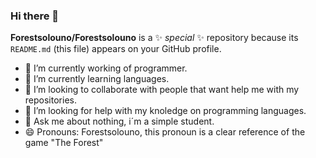 ### Hi there 👋

**Forestsolouno/Forestsolouno** is a ✨ _special_ ✨ repository because its `README.md` (this file) appears on your GitHub profile.

- 🔭 I’m currently working of programmer.
- 🌱 I’m currently learning languages.
- 👯 I’m looking to collaborate with people that want help me with my repositories.
- 🤔 I’m looking for help with my knoledge on programming languages.
- 💬 Ask me about nothing, i´m a simple student.
- 😄 Pronouns: Forestsolouno, this pronoun is a clear reference of the game "The Forest"
